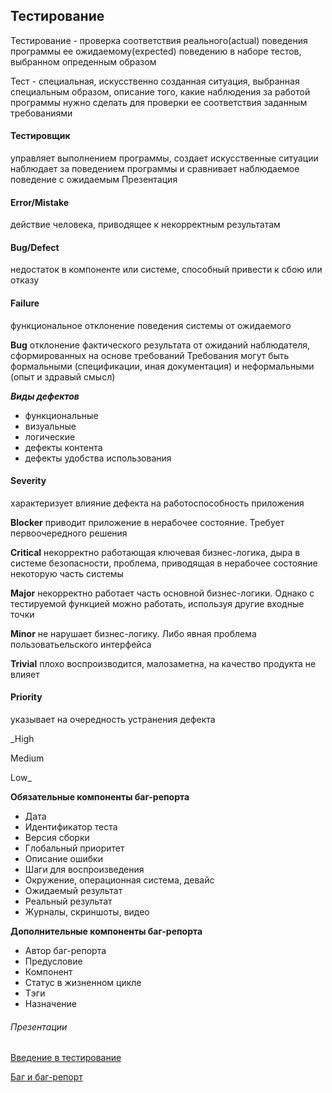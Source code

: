 ## Тестирование
Тестирование - проверка соответствия реального(actual) поведения программы ее ожидаемому(expected) поведению в наборе тестов, выбранном опреденным образом


Тест - специальная, искусственно созданная ситуация, выбранная специальным образом, описание того, какие наблюдения за работой программы нужно сделать для проверки ее соответствия заданным требованиями


#### Тестировщик


управляет выполнением программы, создает искусственные ситуации
наблюдает за поведением программы и сравнивает наблюдаемое поведение с ожидаемым
Презентация


#### Error/Mistake
действие человека, приводящее к некорректным результатам


#### Bug/Defect
недостаток в компоненте или системе, способный привести к сбою или отказу


#### Failure
функциональное отклонение поведения системы от ожидаемого


**Bug**
отклонение фактического результата от ожиданий наблюдателя, сформированных на основе требований Требования могут быть формальными (спецификации, иная документация) и неформальными (опыт и здравый смысл)


**_Виды дефектов_**
- функциональные
- визуальные
- логические
- дефекты контента
- дефекты удобства использования


#### Severity
характеризует влияние дефекта на работоспособность приложения


**Blocker**
приводит приложение в нерабочее состояние. Требует первоочередного решения


**Critical**
некорректно работающая ключевая бизнес-логика, дыра в системе безопасности, проблема, приводящая в нерабочее состояние некоторую часть системы


**Major**
некорректно работает часть основной бизнес-логики. Однако с тестируемой функцией можно работать, используя другие входные точки


**Minor**
не нарушает бизнес-логику. Либо явная проблема пользоватьельского интерфейса


**Trivial**
плохо воспроизводится, малозаметна, на качество продукта не влияет


#### Priority
указывает на очередность устранения дефекта


_High


Medium


Low_


**Обязательные компоненты баг-репорта**


- Дата
- Идентификатор теста
- Версия сборки
- Глобальный приоритет
- Описание ошибки
- Шаги для воспроизведения
- Окружение, операционная система, девайс
- Ожидаемый результат
- Реальный результат
- Журналы, скриншоты, видео


**Дополнительные компоненты баг-репорта**


- Автор баг-репорта
- Предусловие
- Компонент
- Статус в жизненном цикле
- Tэги
- Назначение


###### Презентации


[Введение в тестирование](https://docs.google.com/presentation/d/1uGxtmykT3TCjq0Wm1Cpa88CQET1rDHzj/edit?usp=sharing&ouid=116447005932578256378&rtpof=true&sd=true)


[Баг и баг-репорт](https://docs.google.com/presentation/d/1S-kzM5cG5wG4vq7vYEa2LnNuk_iIaSHo/edit?usp=sharing&ouid=116447005932578256378&rtpof=true&sd=true)




